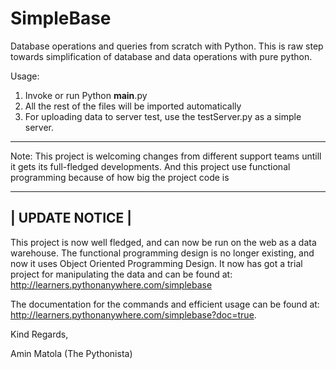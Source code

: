 # SimpleBase
Database operations and queries from scratch with Python.
This is raw step towards simplification of database and data operations with pure python.

Usage:

1. Invoke or run Python __main__.py
2. All the rest of the files will be imported automatically
3. For uploading data to server test, use the testServer.py as a simple server.

--------------------------------------------------------------------------------
Note: This project is welcoming changes from different support teams untill it gets its full-fledged developments.
And this project use functional programming because of how big the project code is

-----------------------------------------------------------------------------------
|                                UPDATE NOTICE                                      |
-----------------------------------------------------------------------------------
This project is now well fledged, and can now be run on the web as a data warehouse.
The functional programming design is no longer existing, and now it uses Object Oriented Programming Design.
It now has got a trial project for manipulating the data and can be found at:
http://learners.pythonanywhere.com/simplebase

The documentation for the commands and efficient usage can be found at:
http://learners.pythonanywhere.com/simplebase?doc=true.

Kind Regards,

Amin Matola
(The Pythonista)
